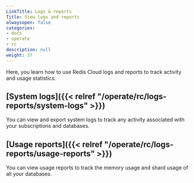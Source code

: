 ```yaml
---
LinkTitle: Logs & reports
Title: View logs and reports
alwaysopen: false
categories:
- docs
- operate
- rc
description: null
weight: 37
---
```


Here, you learn how to use Redis Cloud logs and reports to track activity and usage statistics. 

## [System logs]({{< relref "/operate/rc/logs-reports/system-logs" >}})

You can view and export system logs to track any activity associated with your subscriptions and databases.

## [Usage reports]({{< relref "/operate/rc/logs-reports/usage-reports" >}})

You can view usage reports to track the memory usage and shard usage of all your databases.